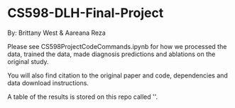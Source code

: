 # CS598-DLH-Final-Project
By: Brittany West & Aareana Reza

Please see CS598ProjectCodeCommands.ipynb for how we processed the data, trained the data, made diagnosis predictions and ablations on the original study.

You will also find citation to the original paper and code, dependencies and data download instructions. 

A table of the results is stored on this repo called ''.
